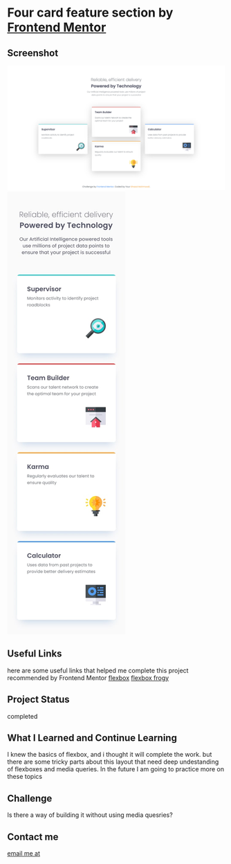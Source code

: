 # Four card feature section by [Frontend Mentor](https://www.frontendmentor.io/challenges/four-card-feature-section-weK1eFYK)


## Screenshot
![desktop design](./assets/designs/desktop-design.png)
![mobile design](./assets/designs/mobile-design.jpg)


## Useful Links
here are some useful links that helped me complete this project recommended by Frontend Mentor
[flexbox](https://www.joshwcomeau.com/css/interactive-guide-to-flexbox/)
[flexbox frogy](https://flexboxfroggy.com/)

## Project Status 
completed

## What I Learned and Continue Learning
I knew the basics of flexbox, and i thought it will complete the work. but there are some tricky parts about this layout that need deep undestanding of flexboxes and media queries.
In the future I am going to practice more on these topics

## Challenge
Is there a way of building it without using media quesries?


## Contact me
[email me at](ghazalmahmoodi23@gmail.com)